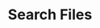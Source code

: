 ---
title: Search Files
excerpt: Search files
api:
  file: botpress-api.json
  operationId: searchFiles
deprecated: false
hidden: false
metadata:
  title: ''
  description: ''
  robots: index
next:
  description: ''
---